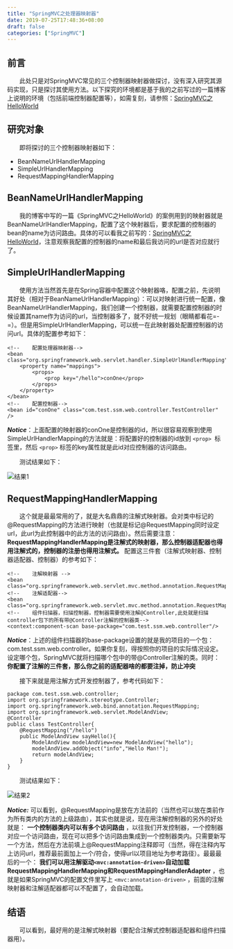 ```yaml
---
title: "SpringMVC之处理器映射器"
date: 2019-07-25T17:48:36+08:00
draft: false
categories: ["SpringMVC"]
---
```


## 前言
&emsp;&emsp;此处只是对SpringMVC常见的三个控制器映射器做探讨，没有深入研究其源码实现，只是探讨其使用方法。以下探究的环境都是基于我的之前写过的一篇博客上说明的环境（包括前端控制器配置等），如需复刻，请参照：[SpringMVC之HelloWorld][a0]

## 研究对象
&emsp;&emsp;即将探讨的三个控制器映射器如下：

- BeanNameUrlHandlerMapping
- SimpleUrlHandlerMapping
- RequestMappingHandlerMapping

## BeanNameUrlHandlerMapping
&emsp;&emsp;我的博客中写的一篇《SpringMVC之HelloWorld》的案例用到的映射器就是BeanNameUrlHandlerMapping，配置了这个映射器后，要求配置的控制器的bean的name为访问路由。具体的可以看我之前写的：[SpringMVC之HelloWorld][a0]，注意观察我配置的控制器的name和最后我访问的url是否对应就行了。

## SimpleUrlHandlerMapping
&emsp;&emsp;使用方法当然首先是在Spring容器中配置这个映射器咯，配置之前，先说明其好处（相对于BeanNameUrlHandlerMapping）：可以对映射进行统一配置，像BeanNameUrlHandlerMapping，我们创建一个控制器，就需要配置控制器的时候设置其name作为访问的url，当控制器多了，就不好统一规划（眼睛都看花=-=）。但是用SimpleUrlHandlerMapping，可以统一在此映射器处配置控制器的访问url。具体的配置参考如下：

	<!--    配置处理器映射器-->
    <bean class="org.springframework.web.servlet.handler.SimpleUrlHandlerMapping">
        <property name="mappings">
            <props>
                <prop key="/hello">conOne</prop>
            </props>
        </property>
    </bean>
    <!--    配置控制器-->
    <bean id="conOne" class="com.test.ssm.web.controller.TestController" />

***Notice***：上面配置的映射器的conOne是控制器的id，所以很容易观察到使用SimpleUrlHandlerMapping的方法就是：将配置好的控制器的id放到 `<prop> `标签里，然后 `<prop>` 标签的key属性就是此id对应控制器的访问路由。

&emsp;&emsp;测试结果如下：

![结果1][p0]

## RequestMappingHandlerMapping
&emsp;&emsp;这个就是最最常用的了，就是大名鼎鼎的注解式映射器。会对类中标记的@RequestMapping的方法进行映射（也就是标记@RequestMapping同时设定url，此url为此控制器中的此方法的访问路由）。然后需要注意：   **RequestMappingHandlerMapping是注解式的映射器，那么控制器适配器也得用注解式的，控制器的注册也得用注解式。** 配置这三件套（注解式映射器、控制器适配器、控制器）的参考如下：

	<!--    注解映射器 -->
    <bean class="org.springframework.web.servlet.mvc.method.annotation.RequestMappingHandlerMapping"/>
    <!--    注解适配器-->
    <bean class="org.springframework.web.servlet.mvc.method.annotation.RequestMappingHandlerAdapter"/>
    <!--    组件扫描器，扫描控制器，控制器需要使用注解@Controller,此处就是扫描controller包下的所有带@Controller注解的控制器类-->
    <context:component-scan base-package="com.test.ssm.web.controller"/>

***Notice***：上述的组件扫描器的base-package设置的就是我的项目的一个包：com.test.ssm.web.controller。如果你复刻，得按照你的项目的实际情况设定。设定哪个包，SpringMVC就将扫描哪个包中的带@Controller注解的类。同时： **你配置了注解的三件套，那么你之前的适配器啥的都要注掉，防止冲突**

&emsp;&emsp;接下来就是用注解方式开发控制器了，参考代码如下：

	package com.test.ssm.web.controller;
	import org.springframework.stereotype.Controller;
	import org.springframework.web.bind.annotation.RequestMapping;
	import org.springframework.web.servlet.ModelAndView;
	@Controller
	public class TestController{
	    @RequestMapping("/hello")
	    public ModelAndView sayHello(){
	        ModelAndView modelAndView=new ModelAndView("hello");
	        modelAndView.addObject("info","Hello Man!");
	        return modelAndView;
	    }
	}

&emsp;&emsp;测试结果如下：

![结果2][p1]

***Notice:*** 可以看到，@RequestMapping是放在方法前的（当然也可以放在类前作为所有类内的方法的上级路由），其实也就是说，现在用注解控制器的另外的好处就是： **一个控制器类内可以有多个访问路由** ，以往我们开发控制器，一个控制器对应一个访问路由，现在可以把多个访问路由集成到一个控制器类内。只需要新写一个方法，然后在方法前填上@RequestMapping注释即可（当然，得在注释内写上访问url，推荐最前面加上一个/符合，使得url以项目地址为参考路径）。最最最后的一个： **我们可以用注解驱动`<mvc:annotation-driven>`自动加载RequestMappingHandlerMapping和RequestMappingHandlerAdapter** ，也就是如果SpringMVC的配置文件里写上 `<mvc:annotation-driven>` ，前面的注解映射器和注解适配器都可以不配置了，会自动加载。

## 结语

&emsp;&emsp;可以看到，最好用的是注解式映射器（要配合注解式控制器适配器和组件扫描器用）。


[a0]:https://p1n93r.github.io/post/springmvc/springmvc之hello_world/
[p0]:./../media/结果1.png
[p1]:./../media/结果2.png